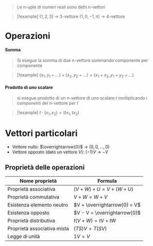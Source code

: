 >Le n-uple di numeri reali sono detti n-vettori

>[!example]
>$(1, 2, 3)$ -> 3-vettore
>$(1, 0, -1,\pi )$ ->  4-vettore

# Operazioni

#### Somma

> Si esegue la somma di due n-vettore sommando componente per componente

>[!example]
>$(x_1, y_1 + ...) + (x_2, y_2 + ...) = (x_1+x_2, y_1+y_2 + ...)$

#### Prodotto di uno scalare


> si esegue prodotto di un n-vettore di uno scalare $t$ moltiplicando i componenti del n-vettore per $t$

>[!example]
>$t\cdot (x_1, x_2)=(tx_1, tx_2)$

# Vettori particolari

- Vettore nullo: $\overrightarrow{0}$ -> $(0, 0, ..., 0)$
- Vettore opposto (dato un vettore $V$): $(-1)V$ -> $-V$ 

## Proprietà delle operazioni

| Nome proprietà              | Formula                      |
| --------------------------- | ---------------------------- |
| Proprietà associativa       | $(V+W)+U=V+(W+U)$            |
| Proprietà commutativa       | $V + W = W + V$              |
| Esistenza elemento neutro   | $V + \overrightarrow{0} = V$ |
| Esistenza opposto           | $V - V = \overrightarrow{0}$ |
| Proprietà distributiva      | $t(V + W) = tV + tW$         |
| Proprietà associativa mista | $(TS)V=T(SV)$                |
| Legge di unità              | $1V = V$                     |
